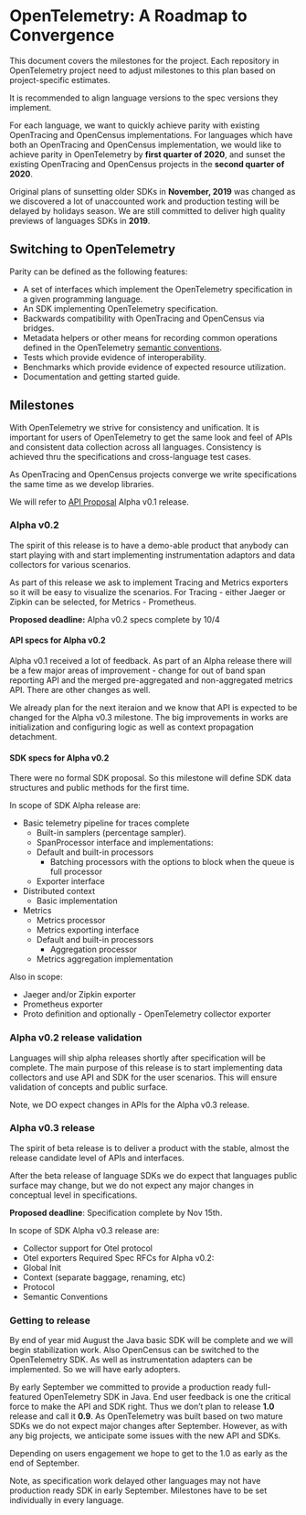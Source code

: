 # OpenTelemetry: A Roadmap to Convergence

This document covers the milestones for the project. Each repository in
OpenTelemetry project need to adjust milestones to this plan based on
project-specific estimates.

It is recommended to align language versions to the spec versions they
implement.

For each language, we want to quickly achieve parity with existing OpenTracing
and OpenCensus implementations. For languages which have both an OpenTracing and
OpenCensus implementation, we would like to achieve parity in OpenTelemetry by
**first quarter of 2020**, and sunset the existing OpenTracing and OpenCensus
projects in the **second quarter of 2020**.

Original plans of sunsetting older SDKs in **November, 2019** was changed as we
discovered a lot of unaccounted work and production testing will be delayed by
holidays season. We are still committed to deliver high quality previews of
languages SDKs in **2019**.

## Switching to OpenTelemetry

Parity can be defined as the following features:

- A set of interfaces which implement the OpenTelemetry specification in a given
  programming language.
- An SDK implementing OpenTelemetry specification.
- Backwards compatibility with OpenTracing and OpenCensus via bridges.
- Metadata helpers or other means for recording common operations defined in the
  OpenTelemetry [semantic conventions](specification/data-semantic-conventions.md).
- Tests which provide evidence of interoperability.
- Benchmarks which provide evidence of expected resource utilization.
- Documentation and getting started guide.

## Milestones

With OpenTelemetry we strive for consistency and unification. It is important
for users of OpenTelemetry to get the same look and feel of APIs and consistent
data collection across all languages. Consistency is achieved thru the
specifications and cross-language test cases.

As OpenTracing and OpenCensus projects converge we write specifications the same
time as we develop libraries.

We will refer to [API
Proposal](https://github.com/open-telemetry/opentelemetry-specification/milestone/1)
Alpha v0.1 release.

### Alpha v0.2

The spirit of this release is to have a demo-able product that anybody can start
playing with and start implementing instrumentation adaptors and data collectors
for various scenarios.

As part of this release we ask to implement Tracing and Metrics exporters so it
will be easy to visualize the scenarios. For Tracing - either Jaeger or Zipkin
can be selected, for Metrics - Prometheus.

**Proposed deadline:** Alpha v0.2 specs complete by 10/4

#### API specs for Alpha v0.2

Alpha v0.1 received a lot of feedback. As part of an Alpha release there will be
a few major areas of improvement - change for out of band span reporting API and
the merged pre-aggregated and non-aggregated metrics API. There are other
changes as well.

We already plan for the next iteraion and we know that API is expected to be
changed for the Alpha v0.3 milestone. The big improvements in works are
initialization and configuring logic as well as context propagation detachment.

#### SDK specs for Alpha v0.2

There were no formal SDK proposal. So this milestone will define SDK data
structures and public methods for the first time.

In scope of SDK Alpha release are:

- Basic telemetry pipeline for traces complete
  - Built-in samplers (percentage sampler).
  - SpanProcessor interface and implementations:
  - Default and built-in processors
    - Batching processors with the options to block when the queue is full
      processor
  - Exporter interface
- Distributed context
  - Basic implementation
- Metrics
  - Metrics processor
  - Metrics exporting interface
  - Default and built-in processors
    - Aggregation processor
  - Metrics aggregation implementation

Also in scope:

- Jaeger and/or Zipkin exporter
- Prometheus exporter
- Proto definition and optionally - OpenTelemetry collector exporter

### Alpha v0.2 release validation

Languages will ship alpha releases shortly after specification will be complete.
The main purpose of this release is to start implementing data collectors and
use API and SDK for the user scenarios. This will ensure validation of concepts
and public surface.

Note, we DO expect changes in APIs for the Alpha v0.3 release.

### Alpha v0.3 release

The spirit of beta release is to deliver a product with the stable, almost the
release candidate level of APIs and interfaces.

After the beta release of language SDKs we do expect that languages public
surface may change, but we do not expect any major changes in conceptual level
in specifications.

**Proposed deadline**: Specification complete by Nov 15th.

In scope of SDK Alpha v0.3 release are:

-	Collector support for Otel protocol
-	Otel exporters
Required Spec RFCs for Alpha v0.2:
-	Global Init
-	Context (separate baggage, renaming, etc)
-	Protocol
-	Semantic Conventions

### Getting to release

By end of year mid August the Java basic SDK will be complete and we will begin
stabilization work. Also OpenCensus can be switched to the OpenTelemetry SDK. As
well as instrumentation adapters can be implemented. So we will have early
adopters.

By early September we committed to provide a production ready full-featured
OpenTelemetry SDK in Java. End user feedback is one the critical force to make
the API and SDK right. Thus we don’t plan to release **1.0** release and call it
**0.9**. As OpenTelemetry was built based on two mature SDKs we do not expect
major changes after September. However, as with any big projects, we anticipate
some issues with the new API and SDKs.

Depending on users engagement we hope to get to the 1.0 as early as the end of
September.

Note, as specification work delayed other languages may not have production
ready SDK in early September. Milestones have to be set individually in every
language.
